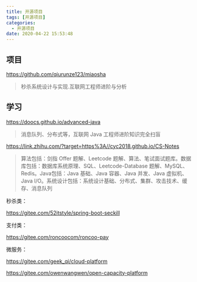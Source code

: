 ```yaml
---
title: 开源项目
tags: [开源项目]
categories:
  - 开源项目
date: 2020-04-22 15:53:48
---
```


## 项目

https://github.com/qiurunze123/miaosha

>秒杀系统设计与实现.互联网工程师进阶与分析



## 学习

https://doocs.github.io/advanced-java

> 消息队列、分布式等，互联网 Java 工程师进阶知识完全扫盲

https://link.zhihu.com/?target=https%3A//cyc2018.github.io/CS-Notes

>算法包括：剑指 Offer 题解、Leetcode 题解、算法、笔试面试题库。数据库包括：数据库系统原理、SQL、Leetcode-Database 题解、MySQL、Redis。Java包括：Java 基础、Java 容器、Java 并发、Java 虚拟机、Java I/O。系统设计包括：系统设计基础、分布式、集群、攻击技术、缓存、消息队列

秒杀类：

https://gitee.com/52itstyle/spring-boot-seckill

支付类：

https://gitee.com/roncoocom/roncoo-pay

微服务：

https://gitee.com/geek_qi/cloud-platform

https://gitee.com/owenwangwen/open-capacity-platform
